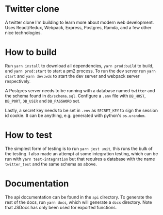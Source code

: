# Twitter clone

A twitter clone I'm building to learn more about modern web development. Uses
React/Redux, Webpack, Express, Postgres, Ramda, and a few other nice
technologies.

# How to build

Run `yarn install` to download all dependencies, `yarn prod:build` to build, and
`yarn prod:start` to start a pm2 process. To run the dev server run `yarn start`
and `yarn dev:wds` to start the dev server and webpack server respectively.

A Postgres server needs to be running with a database named `twitter` and the
schema found in `db/schema.sql`. Configure a `.env` file with `DB_HOST`,
`DB_PORT`, `DB_USER` and `DB_PASSWORD` set.

Lastly, a secret key needs to be set in `.env` as `SECRET_KEY` to sign the
session id cookie. It can be anything, e.g. generated with python's
`os.urandom`.

# How to test

The simplest form of testing is to run `yarn jest unit`, this runs the bulk of
the testing. I also made an attempt at some integration testing, which can be
run with `yarn test-integration` but that requires a database with the name
`twitter_test` and the same schema as above.

# Documentation

The api documentation can be found in the `api` directory. To generate the rest
of the docs, run `yarn docs`, which will generate a `docs` directory. Note that
JSDocs has only been used for exported functions.
